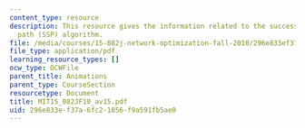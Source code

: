 ```yaml
---
content_type: resource
description: This resource gives the information related to the successive shortest
  path (SSP) algorithm.
file: /media/courses/15-082j-network-optimization-fall-2010/296e833ef37a6fc21856f9a591fb5ae0_MIT15_082JF10_av15.pdf
file_type: application/pdf
learning_resource_types: []
ocw_type: OCWFile
parent_title: Animations
parent_type: CourseSection
resourcetype: Document
title: MIT15_082JF10_av15.pdf
uid: 296e833e-f37a-6fc2-1856-f9a591fb5ae0
---
```

